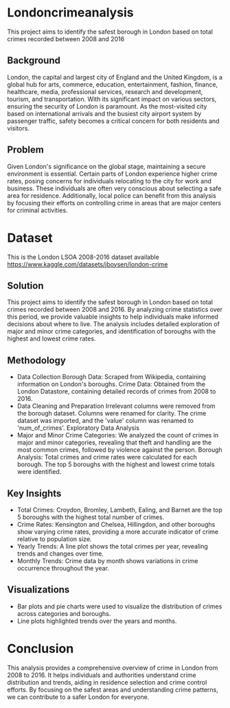 # Londoncrimeanalysis
This project aims to identify the safest borough in London based on total crimes recorded between 2008 and 2016

## Background

London, the capital and largest city of England and the United Kingdom, is a global hub for arts, commerce, education, entertainment, fashion, finance, healthcare, media, professional services, research and development, tourism, and transportation. With its significant impact on various sectors, ensuring the security of London is paramount. As the most-visited city based on international arrivals and the busiest city airport system by passenger traffic, safety becomes a critical concern for both residents and visitors.

## Problem

Given London's significance on the global stage, maintaining a secure environment is essential. Certain parts of London experience higher crime rates, posing concerns for individuals relocating to the city for work and business. These individuals are often very conscious about selecting a safe area for residence. Additionally, local police can benefit from this analysis by focusing their efforts on controlling crime in areas that are major centers for criminal activities.

# Dataset 

This is the London LSOA 2008-2016 dataset available https://www.kaggle.com/datasets/jboysen/london-crime 

## Solution

This project aims to identify the safest borough in London based on total crimes recorded between 2008 and 2016. By analyzing crime statistics over this period, we provide valuable insights to help individuals make informed decisions about where to live. The analysis includes detailed exploration of major and minor crime categories, and identification of boroughs with the highest and lowest crime rates.

## Methodology

- Data Collection
Borough Data: Scraped from Wikipedia, containing information on London's boroughs.
Crime Data: Obtained from the London Datastore, containing detailed records of crimes from 2008 to 2016.
- Data Cleaning and Preparation
Irrelevant columns were removed from the borough dataset.
Columns were renamed for clarity.
The crime dataset was imported, and the 'value' column was renamed to 'num_of_crimes'.
Exploratory Data Analysis
- Major and Minor Crime Categories: We analyzed the count of crimes in major and minor categories, revealing that theft and handling are the most common crimes, followed by violence against the person.
Borough Analysis: Total crimes and crime rates were calculated for each borough. The top 5 boroughs with the highest and lowest crime totals were identified.
## Key Insights
* Total Crimes: Croydon, Bromley, Lambeth, Ealing, and Barnet are the top 5 boroughs with the highest total number of crimes.
* Crime Rates: Kensington and Chelsea, Hillingdon, and other boroughs show varying crime rates, providing a more accurate indicator of crime relative to population size.
* Yearly Trends: A line plot shows the total crimes per year, revealing trends and changes over time.
* Monthly Trends: Crime data by month shows variations in crime occurrence throughout the year.

## Visualizations
* Bar plots and pie charts were used to visualize the distribution of crimes across categories and boroughs.
* Line plots highlighted trends over the years and months.

# Conclusion

This analysis provides a comprehensive overview of crime in London from 2008 to 2016. It helps individuals and authorities understand crime distribution and trends, aiding in residence selection and crime control efforts. By focusing on the safest areas and understanding crime patterns, we can contribute to a safer London for everyone.


